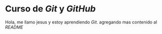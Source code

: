 # Curso de _Git_ y _GitHub_

Hola, me llamo jesus y estoy aprendiendo _Git_.
agregando mas contenido al _README_